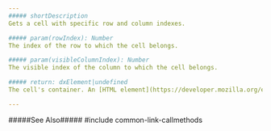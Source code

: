 ```yaml
---
##### shortDescription
Gets a cell with specific row and column indexes.

##### param(rowIndex): Number
The index of the row to which the cell belongs.

##### param(visibleColumnIndex): Number
The visible index of the column to which the cell belongs.

##### return: dxElement|undefined
The cell's container. An [HTML element](https://developer.mozilla.org/en-US/docs/Web/API/HTMLElement) or a [jQuery element](https://api.jquery.com/Types/#jQuery) when you use jQuery. If the specified row or column does not exist, the method returns **undefined**.

---
```

#####See Also#####
#include common-link-callmethods